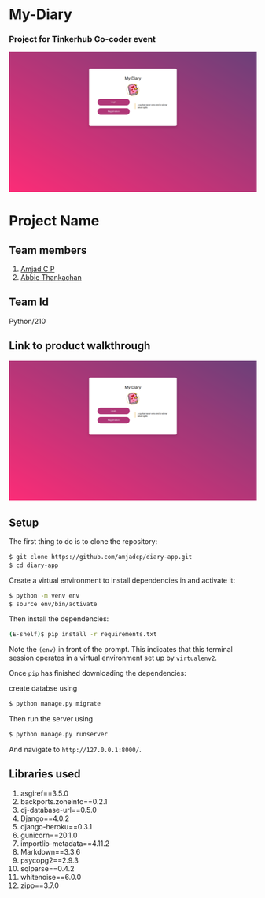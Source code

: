 # My-Diary

### Project for Tinkerhub Co-coder event

![preview](previews/preview.png)

# Project Name

## Team members

1. <a href="https://github.com/amjadcp/">Amjad C P</a>
2. <a href="https://github.com/Abbie2002/">Abbie Thankachan</a>

## Team Id

Python/210

## Link to product walkthrough

[![TASK-CLI](previews/preview.png)](previews/preview.mp4)

## Setup

The first thing to do is to clone the repository:

```sh
$ git clone https://github.com/amjadcp/diary-app.git
$ cd diary-app
```

Create a virtual environment to install dependencies in and activate it:

```sh
$ python -m venv env
$ source env/bin/activate
```

Then install the dependencies:

```sh
(E-shelf)$ pip install -r requirements.txt
```

Note the `(env)` in front of the prompt. This indicates that this terminal
session operates in a virtual environment set up by `virtualenv2`.

Once `pip` has finished downloading the dependencies:

create databse using

```sh
$ python manage.py migrate
```

Then run the server using

```sh
$ python manage.py runserver
```

And navigate to `http://127.0.0.1:8000/`.

## Libraries used

1. asgiref==3.5.0
2. backports.zoneinfo==0.2.1
3. dj-database-url==0.5.0
4. Django==4.0.2
5. django-heroku==0.3.1
6. gunicorn==20.1.0
7. importlib-metadata==4.11.2
8. Markdown==3.3.6
9. psycopg2==2.9.3
10. sqlparse==0.4.2
11. whitenoise==6.0.0
12. zipp==3.7.0
